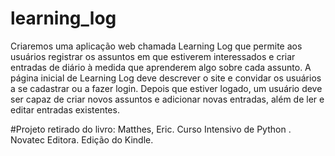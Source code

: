# learning_log

Criaremos uma aplicação web chamada Learning Log que permite aos usuários registrar os assuntos em que estiverem interessados e criar entradas de diário à medida que aprenderem algo sobre cada assunto. A página inicial de Learning Log deve descrever o site e convidar os usuários a se cadastrar ou a fazer login. Depois que estiver logado, um usuário deve ser capaz de criar novos assuntos e adicionar novas entradas, além de ler e editar entradas existentes.


#Projeto retirado do livro:
Matthes, Eric. Curso Intensivo de Python . Novatec Editora. Edição do Kindle. 
